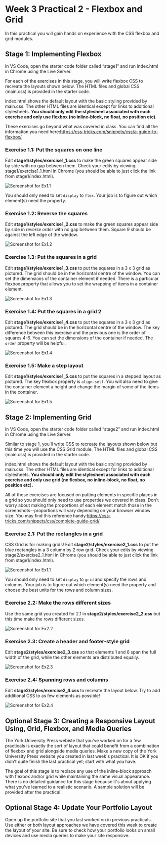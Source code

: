 # Week 3 Practical 2 - Flexbox and Grid

In this practical you will gain hands on experience with the CSS flexbox and grid modules.

## Stage 1: Implementing Flexbox

In VS Code, open the starter code folder called “stage1” and run index.html in Chrome using the Live Server.

For each of the exercises in this stage, you will write flexbox CSS to recreate the layouts shown below. The HTML files and global CSS (main.css) is provided in the starter code. 

index.html shows the default layout with the basic styling provided by main.css. The other HTML files are identical except for links to additional stylesheets. **You should only edit the stylesheet associated with each exercise and only use flexbox (no inline-block, no float, no position etc).**

These exercises go beyond what was covered in class. You can find all the information you need here:[https://css-tricks.com/snippets/css/a-guide-to-flexbox/ ](https://css-tricks.com/snippets/css/a-guide-to-flexbox/ )

### Exercise 1.1: Put the squares on one line
Edit **stage1/styles/exercise1_1.css** to make the green squares appear side by side with no gap between them. 
Check your edits by viewing stage1/exercise1_1.html in Chrome (you should be able to just click the link from stage1/index.html).

![Screenshot for Ex1.1](https://github.com/IM-WADD/Week3Practical2/blob/main/assets/exercise1-1.png)

You should only need to set `display` to `flex`. Your job is to figure out which element(s) need the property.

### Exercise 1.2: Reverse the squares
Edit **stage1/styles/exercise1_2.css** to make the green squares appear side by side in _reverse order_ with no gap between them. Square 9 should be against the left edge of the window.

![Screenshot for Ex1.2](https://github.com/IM-WADD/Week3Practical2/blob/main/assets/exercise1-2.png)

### Exercise 1.3: Put the squares in a grid
Edit **stage1/styles/exercise1_3.css** to put the squares in a 3 x 3 grid as pictured. The grid should be in the horizontal centre of the window. You can set the dimensions of the container element if needed. There is a particular flexbox property that allows you to set the wrapping of items in a container element.

![Screenshot for Ex1.3](https://github.com/IM-WADD/Week3Practical2/blob/main/assets/exercise1-3.png)

### Exercise 1.4: Put the squares in a grid 2
Edit **stage1/styles/exercise1_4.css** to put the squares in a 3 x 3 grid as pictured. The grid should be in the horizontal centre of the window. The key difference between this exercise and the previous one is the order of squares 4-6. You can set the dimensions of the container if needed. The `order` property will be helpful.

![Screenshot for Ex1.4](https://github.com/IM-WADD/Week3Practical2/blob/main/assets/exercise1-4.png)

### Exercise 1.5: Make a step layout
Edit **stage1/styles/exercise1_5.css** to put the squares in a stepped layout as pictured. The key flexbox property is `align-self`. You will also need to give the container element a height and change the margin of some of the items in the container.

![Screenshot for Ex1.5](https://github.com/IM-WADD/Week3Practical2/blob/main/assets/exercise1-5.png)

## Stage 2: Implementing Grid

In VS Code, open the starter code folder called “stage2” and run index.html in Chrome using the Live Server.

Similar to stage 1, you'll write CSS to recreate the layouts shown below but this time you will use the CSS Grid module. The HTML files and global CSS (main.css) is provided in the starter code. 

index.html shows the default layout with the basic styling provided by main.css. The other HTML files are identical except for links to additional stylesheets. **You should only edit the stylesheet associated with each exercise and only use grid (no flexbox, no inline-block, no float, no position etc).**

All of these exercises are focused on putting elements in specific places in a grid so you should only need to use properties we covered in class. Don't worry about making the proportions of each element match those in the screenshots--proportions will vary depending on your browser window size. You may find this reference handy:[https://css-tricks.com/snippets/css/complete-guide-grid/ ](https://css-tricks.com/snippets/css/complete-guide-grid/ )

### Exercise 2.1: Put the rectangles in a grid
CSS Grid is for making grids! Edit **stage2/styles/exercise2_1.css** to put the blue rectangles in a 3 column by 2 row grid. 
Check your edits by viewing stage2/exercise2_1.html in Chrome (you should be able to just click the link from stage1/index.html).

![Screenshot for Ex1.1](https://github.com/IM-WADD/Week3Practical2/blob/main/assets/exercise2-1.png)

You should only need to set `display` to `grid` and specify the rows and columns. Your job is to figure out which element(s) need the property and choose the best units for the rows and column sizes.

### Exercise 2.2: Make the rows different sizes
Use the same grid you created for 2.1 in **stage2/styles/exercise2_2.css** but this time make the rows different sizes. 

![Screenshot for Ex2.2](https://github.com/IM-WADD/Week3Practical2/blob/main/assets/exercise2-2.png)

### Exercise 2.3: Create a header and footer-style grid
Edit **stage2/styles/exercise2_3.css** so that elements 1 and 6 span the full width of the grid, while the other elements are distributed equally. 

![Screenshot for Ex2.3](https://github.com/IM-WADD/Week3Practical2/blob/main/assets/exercise2-3.png)

### Exercise 2.4: Spanning rows and columns
Edit **stage2/styles/exercise2_4.css** to recreate the layout below. Try to add additional CSS to as few elements as possible!

![Screenshot for Ex2.4](https://github.com/IM-WADD/Week3Practical2/blob/main/assets/exercise2-4.png)

## Optional Stage 3: Creating a Responsive Layout Using, Grid, Flexbox, and Media Queries
The York University Press webiste that you've worked on for a few practicals is exactly the sort of layout that could benefit from a combination of flexbox and grid alongside media queries. Make a new copy of the York University Press website you created in last week's practical. It is OK if you didn’t quite finish the last practical yet; start with what you have. 

The goal of this stage is to replace any use of the inline-block approach with flexbox and/or grid while maintaining the same visual appearance. There is no detailed guidance for this stage because it's about applying what you've learned to a realistic scenario. A sample solution will be provided after the practical.

## Optional Stage 4: Update Your Portfolio Layout
Open up the portfolio site that you last worked on in previous practicals. Use either or both layout approaches we have covered this week to create the layout of your site. Be sure to check how your portfolio looks on small devices and use media queries to make your site responsive. 
